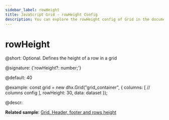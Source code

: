 ```yaml
---
sidebar_label: rowHeight
title: JavaScript Grid - rowHeight Config 
description: You can explore the rowHeight config of Grid in the documentation of the DHTMLX JavaScript UI library. Browse developer guides and API reference, try out code examples and live demos, and download a free 30-day evaluation version of DHTMLX Suite 7.
---
```


# rowHeight

@short: Optional. Defines the height of a row in a grid

@signature: {'rowHeight?: number;'}

@default: 40

@example:
const grid = new dhx.Grid("grid_container", {
	columns: [
		// columns config
	],
	rowHeight: 30,
	data: dataset
});

@descr: 

**Related sample**: [Grid. Header, footer and rows height](https://snippet.dhtmlx.com/wjcjl80i)

[comment]: # (@related: grid/initialization.md#initialize-grid grid/configuration.md#rowheight)

